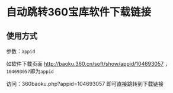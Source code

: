 # 自动跳转360宝库软件下载链接

## 使用方式

参数：`appid`

如软件下载页面 http://baoku.360.cn/soft/show/appid/104693057 ，`104693057`即为`appid`

访问：360baoku.php?appid=104693057 即可直接跳转到下载链接